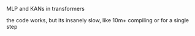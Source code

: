 MLP and KANs in transformers

the code works, but its insanely slow, like 10m+ compiling or for a single step
